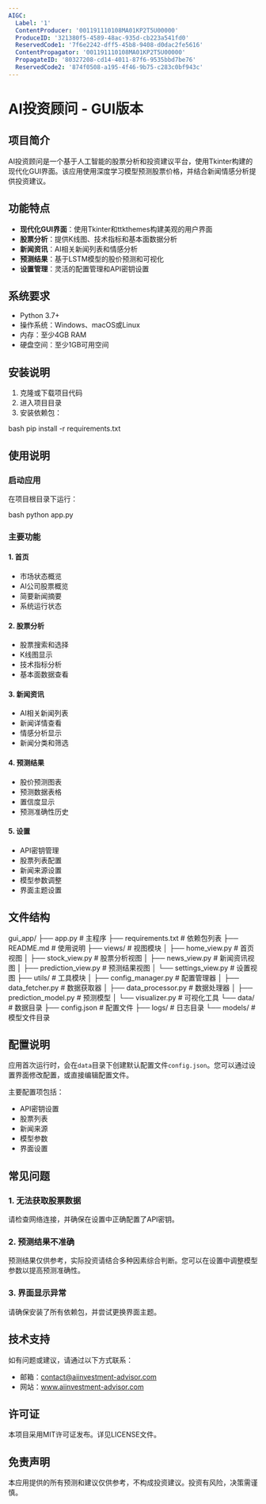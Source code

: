 ```yaml
---
AIGC:
  Label: '1'
  ContentProducer: '001191110108MA01KP2T5U00000'
  ProduceID: '321380f5-4589-48ac-935d-cb223a541fd0'
  ReservedCode1: '7f6e2242-dff5-45b8-9408-d0dac2fe5616'
  ContentPropagator: '001191110108MA01KP2T5U00000'
  PropagateID: '80327208-cd14-4011-87f6-9535bbd7be76'
  ReservedCode2: '874f0508-a195-4f46-9b75-c283c0bf943c'
---
```


# AI投资顾问 - GUI版本

## 项目简介

AI投资顾问是一个基于人工智能的股票分析和投资建议平台，使用Tkinter构建的现代化GUI界面。该应用使用深度学习模型预测股票价格，并结合新闻情感分析提供投资建议。

## 功能特点

- **现代化GUI界面**：使用Tkinter和ttkthemes构建美观的用户界面
- **股票分析**：提供K线图、技术指标和基本面数据分析
- **新闻资讯**：AI相关新闻列表和情感分析
- **预测结果**：基于LSTM模型的股价预测和可视化
- **设置管理**：灵活的配置管理和API密钥设置

## 系统要求

- Python 3.7+
- 操作系统：Windows、macOS或Linux
- 内存：至少4GB RAM
- 硬盘空间：至少1GB可用空间

## 安装说明

1. 克隆或下载项目代码
2. 进入项目目录
3. 安装依赖包：

bash
pip install -r requirements.txt


## 使用说明

### 启动应用

在项目根目录下运行：

bash
python app.py


### 主要功能

#### 1. 首页
- 市场状态概览
- AI公司股票概览
- 简要新闻摘要
- 系统运行状态

#### 2. 股票分析
- 股票搜索和选择
- K线图显示
- 技术指标分析
- 基本面数据查看

#### 3. 新闻资讯
- AI相关新闻列表
- 新闻详情查看
- 情感分析显示
- 新闻分类和筛选

#### 4. 预测结果
- 股价预测图表
- 预测数据表格
- 置信度显示
- 预测准确性历史

#### 5. 设置
- API密钥管理
- 股票列表配置
- 新闻来源设置
- 模型参数调整
- 界面主题设置

## 文件结构


gui_app/
├── app.py                 # 主程序
├── requirements.txt      # 依赖包列表
├── README.md            # 使用说明
├── views/               # 视图模块
│   ├── home_view.py     # 首页视图
│   ├── stock_view.py    # 股票分析视图
│   ├── news_view.py     # 新闻资讯视图
│   ├── prediction_view.py # 预测结果视图
│   └── settings_view.py # 设置视图
├── utils/               # 工具模块
│   ├── config_manager.py # 配置管理器
│   ├── data_fetcher.py  # 数据获取器
│   ├── data_processor.py # 数据处理器
│   ├── prediction_model.py # 预测模型
│   └── visualizer.py    # 可视化工具
└── data/                # 数据目录
    ├── config.json      # 配置文件
    ├── logs/           # 日志目录
    └── models/         # 模型文件目录


## 配置说明

应用首次运行时，会在`data`目录下创建默认配置文件`config.json`。您可以通过设置界面修改配置，或直接编辑配置文件。

主要配置项包括：
- API密钥设置
- 股票列表
- 新闻来源
- 模型参数
- 界面设置

## 常见问题

### 1. 无法获取股票数据
请检查网络连接，并确保在设置中正确配置了API密钥。

### 2. 预测结果不准确
预测结果仅供参考，实际投资请结合多种因素综合判断。您可以在设置中调整模型参数以提高预测准确性。

### 3. 界面显示异常
请确保安装了所有依赖包，并尝试更换界面主题。

## 技术支持

如有问题或建议，请通过以下方式联系：
- 邮箱：contact@aiinvestment-advisor.com
- 网站：www.aiinvestment-advisor.com

## 许可证

本项目采用MIT许可证发布。详见LICENSE文件。

## 免责声明

本应用提供的所有预测和建议仅供参考，不构成投资建议。投资有风险，决策需谨慎。